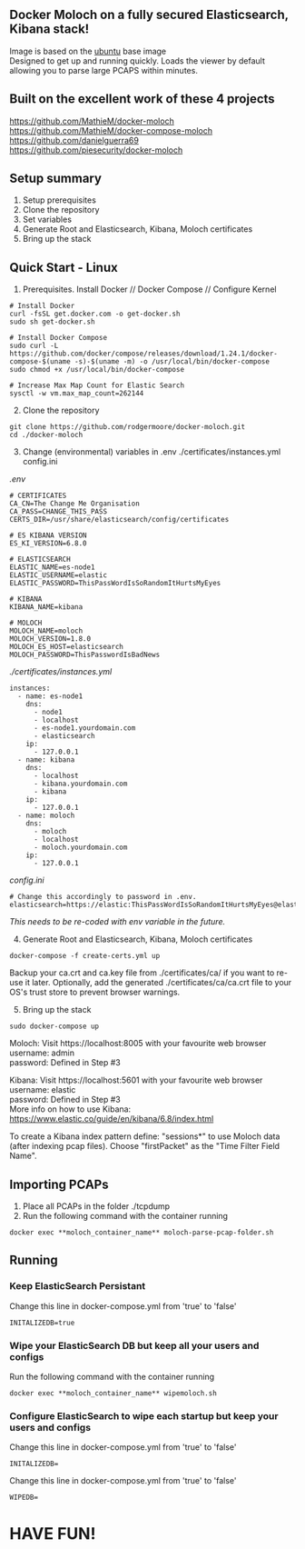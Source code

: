 
## Docker Moloch on a fully secured Elasticsearch, Kibana stack!

Image is based on the [ubuntu](https://registry.hub.docker.com/u/ubuntu/) base image  
Designed to get up and running quickly. Loads the viewer by default allowing you to parse large PCAPS within minutes.  
## Built on the excellent work of these 4 projects

https://github.com/MathieM/docker-moloch  
https://github.com/MathieM/docker-compose-moloch  
https://github.com/danielguerra69  
https://github.com/piesecurity/docker-moloch

## Setup summary
1. Setup prerequisites
2. Clone the repository
3. Set variables
4. Generate Root and Elasticsearch, Kibana, Moloch certificates
5. Bring up the stack

## Quick Start - Linux
1. Prerequisites. Install Docker // Docker Compose // Configure Kernel
```
# Install Docker
curl -fsSL get.docker.com -o get-docker.sh
sudo sh get-docker.sh

# Install Docker Compose
sudo curl -L https://github.com/docker/compose/releases/download/1.24.1/docker-compose-$(uname -s)-$(uname -m) -o /usr/local/bin/docker-compose
sudo chmod +x /usr/local/bin/docker-compose

# Increase Max Map Count for Elastic Search
sysctl -w vm.max_map_count=262144
```
2. Clone the repository
```
git clone https://github.com/rodgermoore/docker-moloch.git
cd ./docker-moloch
```
3. Change (environmental) variables in .env
  ./certificates/instances.yml
  config.ini

*.env*
```
# CERTIFICATES
CA_CN=The Change Me Organisation
CA_PASS=CHANGE_THIS_PASS
CERTS_DIR=/usr/share/elasticsearch/config/certificates

# ES KIBANA VERSION
ES_KI_VERSION=6.8.0

# ELASTICSEARCH
ELASTIC_NAME=es-node1
ELASTIC_USERNAME=elastic
ELASTIC_PASSWORD=ThisPassWordIsSoRandomItHurtsMyEyes

# KIBANA
KIBANA_NAME=kibana

# MOLOCH
MOLOCH_NAME=moloch
MOLOCH_VERSION=1.8.0
MOLOCH_ES_HOST=elasticsearch
MOLOCH_PASSWORD=ThisPasswordIsBadNews
```

*./certificates/instances.yml*
```
instances:
  - name: es-node1
    dns:
      - node1
      - localhost
      - es-node1.yourdomain.com
      - elasticsearch
    ip:
      - 127.0.0.1
  - name: kibana
    dns:
      - localhost
      - kibana.yourdomain.com
      - kibana
    ip:
      - 127.0.0.1
  - name: moloch
    dns:
      - moloch
      - localhost
      - moloch.yourdomain.com
    ip:
      - 127.0.0.1

```

*config.ini*
```
# Change this accordingly to password in .env.
elasticsearch=https://elastic:ThisPassWordIsSoRandomItHurtsMyEyes@elasticsearch:9200
```
*This needs to be re-coded with env variable in the future.*

4. Generate Root and Elasticsearch, Kibana, Moloch certificates
```
docker-compose -f create-certs.yml up
```
Backup your ca.crt and ca.key file from ./certificates/ca/ if you want to re-use it later.
Optionally, add the generated ./certificates/ca/ca.crt file to your OS's trust store to prevent browser warnings.

5. Bring up the stack
```
sudo docker-compose up
```
Moloch: Visit https://localhost:8005 with your favourite web browser  
username: admin  
password: Defined in Step #3

Kibana: Visit https://localhost:5601 with your favourite web browser  
username: elastic  
password: Defined in Step #3  
More info on how to use Kibana: https://www.elastic.co/guide/en/kibana/6.8/index.html  
  
To create a Kibana index pattern define: "sessions*" to use Moloch data (after indexing pcap files). Choose "firstPacket" as the "Time Filter Field Name".

## Importing PCAPs  
1. Place all PCAPs in the folder ./tcpdump  
2. Run the following command with the container running  
```
docker exec **moloch_container_name** moloch-parse-pcap-folder.sh

```
## Running

### Keep ElasticSearch Persistant
Change this line in docker-compose.yml from 'true' to 'false'
```
INITALIZEDB=true
```

### Wipe your ElasticSearch DB but keep all your users and configs
Run the following command with the container running
```
docker exec **moloch_container_name** wipemoloch.sh

```
### Configure ElasticSearch to wipe each startup but keep your users and configs
Change this line in docker-compose.yml from 'true' to 'false'
```
INITALIZEDB=
```
Change this line in docker-compose.yml from 'true' to 'false'
```
WIPEDB=
```

# HAVE FUN!
